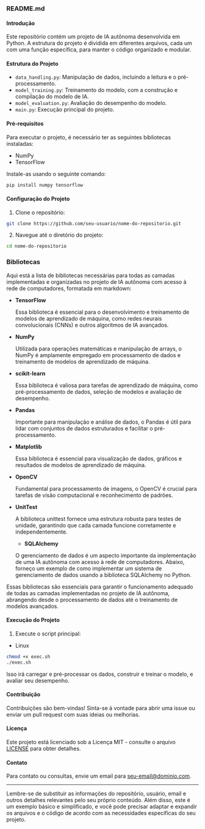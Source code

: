 ### README.md

#### Introdução

Este repositório contém um projeto de IA autônoma desenvolvida em Python. A estrutura do projeto é dividida em diferentes arquivos, cada um com uma função específica, para manter o código organizado e modular.

#### Estrutura do Projeto

- `data_handling.py`: Manipulação de dados, incluindo a leitura e o pré-processamento.
- `model_training.py`: Treinamento do modelo, com a construção e compilação do modelo de IA.
- `model_evaluation.py`: Avaliação do desempenho do modelo.
- `main.py`: Execução principal do projeto.

#### Pré-requisitos

Para executar o projeto, é necessário ter as seguintes bibliotecas instaladas:

- NumPy
- TensorFlow

Instale-as usando o seguinte comando:

```bash
pip install numpy tensorflow
```

#### Configuração do Projeto

1. Clone o repositório:

```bash
git clone https://github.com/seu-usuario/nome-do-repositorio.git
```

2. Navegue até o diretório do projeto:

```bash
cd nome-do-repositorio
```
### Bibliotecas

Aqui está a lista de bibliotecas necessárias para todas as camadas implementadas e organizadas no projeto de IA autônoma com acesso à rede de computadores, formatada em markdown:

- **TensorFlow**

  Essa biblioteca é essencial para o desenvolvimento e treinamento de modelos de aprendizado de máquina, como redes neurais convolucionais (CNNs) e outros algoritmos de IA avançados.

- **NumPy**

  Utilizada para operações matemáticas e manipulação de arrays, o NumPy é amplamente empregado em processamento de dados e treinamento de modelos de aprendizado de máquina.

- **scikit-learn**

  Essa biblioteca é valiosa para tarefas de aprendizado de máquina, como pré-processamento de dados, seleção de modelos e avaliação de desempenho.

- **Pandas**

  Importante para manipulação e análise de dados, o Pandas é útil para lidar com conjuntos de dados estruturados e facilitar o pré-processamento.

- **Matplotlib**

  Essa biblioteca é essencial para visualização de dados, gráficos e resultados de modelos de aprendizado de máquina.

- **OpenCV**

  Fundamental para processamento de imagens, o OpenCV é crucial para tarefas de visão computacional e reconhecimento de padrões.

- **UnitTest**

  A biblioteca unittest fornece uma estrutura robusta para testes de unidade, garantindo que cada camada funcione corretamente e independentemente.

  - **SQLAlchemy**

  O gerenciamento de dados é um aspecto importante da implementação de uma IA autônoma com acesso à rede de computadores. Abaixo, forneço um exemplo de como implementar um sistema de gerenciamento de dados usando a biblioteca SQLAlchemy no Python.

Essas bibliotecas são essenciais para garantir o funcionamento adequado de todas as camadas implementadas no projeto de IA autônoma, abrangendo desde o processamento de dados até o treinamento de modelos avançados.

#### Execução do Projeto

1. Execute o script principal:

- Linux

```bash
chmod +x exec.sh
./exec.sh
```

Isso irá carregar e pré-processar os dados, construir e treinar o modelo, e avaliar seu desempenho.

#### Contribuição

Contribuições são bem-vindas! Sinta-se à vontade para abrir uma issue ou enviar um pull request com suas ideias ou melhorias.

#### Licença

Este projeto está licenciado sob a Licença MIT - consulte o arquivo [LICENSE](LICENSE) para obter detalhes.

#### Contato

Para contato ou consultas, envie um email para seu-email@dominio.com.

---

Lembre-se de substituir as informações do repositório, usuário, email e outros detalhes relevantes pelo seu próprio conteúdo. Além disso, este é um exemplo básico e simplificado, e você pode precisar adaptar e expandir os arquivos e o código de acordo com as necessidades específicas do seu projeto.